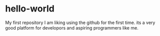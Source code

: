 # hello-world
My first repository
I am liking using the github for the first time. its a very good platform for developors and aspiring programmers like me.
